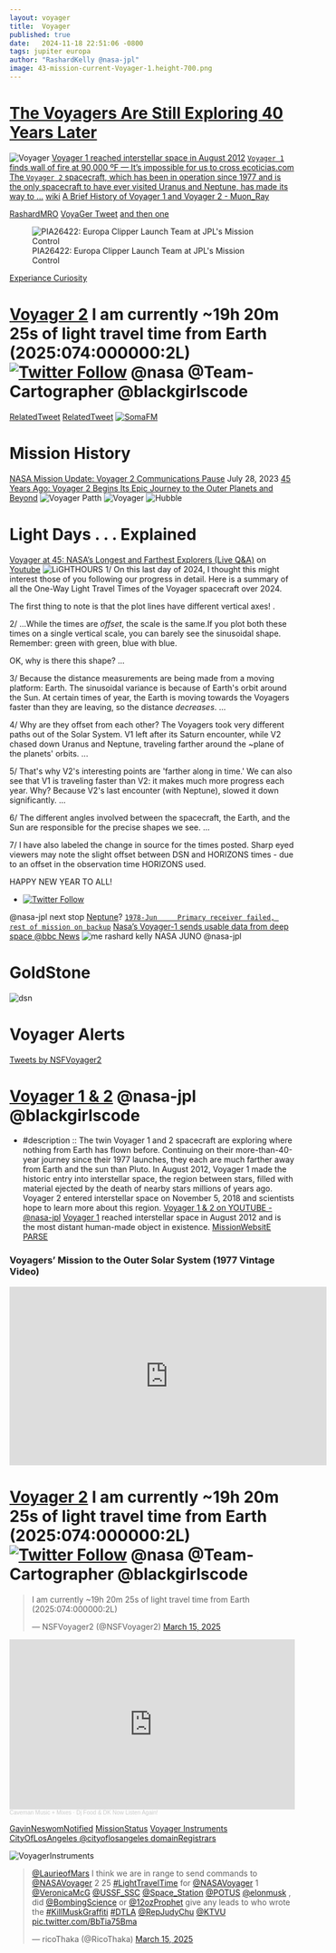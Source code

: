 ```yaml
---
layout: voyager
title:  Voyager
published: true
date:   2024-11-18 22:51:06 -0800
tags: jupiter europa
author: "RashardKelly @nasa-jpl"
image: 43-mission-current-Voyager-1.height-700.png
---
```

# [The Voyagers Are Still Exploring 40 Years Later](https://www.jpl.nasa.gov/edu/resources/teachable-moment/the-voyagers-are-still-exploring-40-years-later/)
<object width="560" height="315" data="https://www.youtube.com/embed/C1UBg4TPqX4?si=kDBwle_xhexZDAt2" title="YouTube video player" frameborder="0" allow="accelerometer; autoplay; clipboard-write; encrypted-media; gyroscope; picture-in-picture; web-share" referrerpolicy="strict-origin-when-cross-origin" allowfullscreen></object>

![Voyager](https://d2pn8kiwq2w21t.cloudfront.net/images/43-mission-current-Voyager-1.height-700.png)
[Voyager 1 reached interstellar space in August 2012](https://www.jpl.nasa.gov/missions/voyager-1/) 
[`Voyager 1` finds wall of fire at 90,000 ºF — It’s impossible for us to cross ecoticias.com](https://www.ecoticias.com/en/voyager-1-finds-wall-of-fire-at-90000f/16450/) [The `Voyager 2` spacecraft, which has been in operation since 1977 and is the only spacecraft to have ever visited Uranus and Neptune, has made its way to ...](https://www.jpl.nasa.gov/missions/voyager-2/) [wiki](https://en.wikipedia.org/wiki/Voyager_program) [A Brief History of Voyager 1 and Voyager 2 - Muon_Ray](https://www.youtube.com/watch?v=u9SjjcHd1Ec&ab_channel=MuonRay)

[RashardMRO](https://pbs.twimg.com/media/GmCmrYVa8AAexOj?format=jpg&name=large)
[VoyaGer Tweet](https://x.com/RicoThaka/status/1900702155235094674) [and then one](https://x.com/RicoThaka/status/1900965690133340289)

<figure class="floatleft">
  <img
    src="https://photojournal.jpl.nasa.gov/jpegMod/PIA26422_modest.jpg"
    alt="PIA26422: Europa Clipper Launch Team at JPL's Mission Control" />
  <figcaption>PIA26422: Europa Clipper Launch Team at JPL's Mission Control</figcaption>
</figure>

[Experiance Curiosity](https://eyes.nasa.gov/curiosity/)

# [Voyager 2](https://x.com/NSFVoyager2/status/1900698508132540773) I am currently ~19h 20m 25s of light travel time from Earth (2025:074:000000:2L) [![Twitter Follow](https://img.shields.io/badge/Social-@JPMajor__-blue?style=social&logo=X)](https://twitter.com/@JPMajor) @nasa @Team-Cartographer @blackgirlscode

[RelatedTweet](https://x.com/RicoThaka/status/1900702155235094674) [RelatedTweet](https://x.com/RicoThaka/status/1900702513336393845)
[![SomaFM](https://somafm.com/img3/missioncontrol-400.png)](https://somafm.com/missioncontrol/)
# Mission History
[NASA Mission Update: Voyager 2 Communications Pause](https://www.jpl.nasa.gov/news/nasa-mission-update-voyager-2-communications-pause/) July 28, 2023 [45 Years Ago: Voyager 2 Begins Its Epic Journey to the Outer Planets and Beyond](https://www.jpl.nasa.gov/news/45-years-ago-voyager-2-begins-its-epic-journey-to-the-outer-planets-and-beyond/)
![Voyager Patth](https://d2pn8kiwq2w21t.cloudfront.net/original_images/e1-Voyager_Tops_Trajectories.jpg)
![Voyager](https://d2pn8kiwq2w21t.cloudfront.net/original_images/e3-Schematic-Trajectories.jpg)
![Hubble](https://pbs.twimg.com/media/GmCmPWtbIAA5ZGD?format=jpg&name=large)
# Light Days . . . Explained
[Voyager at 45: NASA’s Longest and Farthest Explorers (Live Q&A)](https://youtu.be/ZbiJDvFNmP0?t=755) 
on [Youtube](https://www.youtube.com/watch?v=ZbiJDvFNmP0&ab_channel=NASAJetPropulsionLaboratory)
![LiGHTHOURS](https://pbs.twimg.com/media/GgJJKOMXMAAcH3k?format=jpg&name=4096x4096)
1/ On this last day of 2024, I thought this might interest those of you following our progress in detail. Here is a summary of all the One-Way Light Travel Times of the Voyager spacecraft over 2024.

The first thing to note is that the plot lines have different vertical axes! .

2/ ...While the times are _offset_, the scale is the same.If you plot both these times on a single vertical scale, you can barely see the sinusoidal shape. Remember: green with green, blue with blue.

OK, why is there this shape? ...

3/ Because the distance measurements are being made from a moving platform: Earth. The sinusoidal variance is because of Earth's orbit around the Sun. At certain times of year, the Earth is moving towards the Voyagers faster than they are leaving, so the distance _decreases_. ...

4/ Why are they offset from each other? The Voyagers took very different paths out of the Solar System. V1 left after its Saturn encounter, while V2 chased down Uranus and Neptune, traveling farther around the ~plane of the planets' orbits. ...

5/ That's why V2's interesting points are 'farther along in time.' We can also see that V1 is traveling faster than V2: it makes much more progress each year. Why? Because V2's last encounter (with Neptune), slowed it down significantly. ...

6/ The different angles involved between the spacecraft, the Earth, and the Sun are responsible for the precise shapes we see. ...

7/ I have also labeled the change in source for the times posted. Sharp eyed viewers may note the slight offset between DSN and HORIZONS times - due to an offset in the observation time HORIZONS used.

HAPPY NEW YEAR TO ALL!
- [![Twitter Follow](https://img.shields.io/badge/Social-@NSFVoyager2__-blue?style=social&logo=X)](https://twitter.com/@NSFVoyager2)

@nasa-jpl next stop [Neptune](https://x.com/elonmusk/status/1901655942954963102)? [`1978-Jun     Primary receiver failed, rest of mission on backup`](https://x.com/RicoThaka/status/1901386444025024920)
[Nasa’s Voyager-1 sends usable data from deep space  @bbc News](https://www.youtube.com/watch?v=hE2Mnd9Qgjs&ab_channel=BBCNews)
![me rashard kelly NASA JUNO @nasa-jpl](https://pbs.twimg.com/media/GmMGBSjaMAEMlKk?format=jpg&name=large)

# GoldStone
![dsn](https://pbs.twimg.com/media/GaB3tLOb0AA76iM?format=jpg&name=large)

<object class="scroller" data="https://eyes.nasa.gov/apps/dsn-now/dsn.html" type="text/html"></object>

# Voyager Alerts 
<a class="twitter-timeline" href="https://twitter.com/NSFVoyager2?ref_src=twsrc%5Etfw">Tweets by NSFVoyager2</a> <script async src="https://platform.twitter.com/widgets.js" charset="utf-8"></script>



# [Voyager 1 & 2](https://youtube.com/playlist?list=PLTiv_XWHnOZq5bv1w9Db2uNJVFiVCkWW5&si=2KJEhIbYERDaVHpe) @nasa-jpl @blackgirlscode  
- #description :: The twin Voyager 1 and 2 spacecraft are exploring where nothing from Earth has flown before. Continuing on their more-than-40-year journey since their 1977 launches, they each are much farther away from Earth and the sun than Pluto. In August 2012, Voyager 1 made the historic entry into interstellar space, the region between stars, filled with material ejected by the death of nearby stars millions of years ago. Voyager 2 entered interstellar space on November 5, 2018 and scientists hope to learn more about this region. [Voyager 1 & 2 on YOUTUBE - @nasa-jpl](https://youtube.com/playlist?list=PLTiv_XWHnOZq5bv1w9Db2uNJVFiVCkWW5&si=aa0U-S7YhGA2olij) [Voyager 1](https://www.jpl.nasa.gov/missions/voyager-1/) reached interstellar space in August 2012 and is the most distant human-made object in existence. [MissionWebsitE](https://science.nasa.gov/mission/voyager/) [PARSE](https://x.com/RicoThaka/status/1901702469522174261)

### Voyagers’ Mission to the Outer Solar System (1977 Vintage Video)

<iframe width="560" height="315" src="https://www.youtube.com/embed/uJpJ79AxrzI?si=DN5n85N1kFrlUWl5" title="YouTube video player" frameborder="0" allow="accelerometer; autoplay; clipboard-write; encrypted-media; gyroscope; picture-in-picture; web-share" referrerpolicy="strict-origin-when-cross-origin" allowfullscreen></iframe>

# [Voyager 2](https://x.com/NSFVoyager2/status/1900698508132540773) I am currently ~19h 20m 25s of light travel time from Earth (2025:074:000000:2L) [![Twitter Follow](https://img.shields.io/badge/Social-@JPMajor__-blue?style=social&logo=X)](https://twitter.com/@JPMajor) @nasa @Team-Cartographer @blackgirlscode



<blockquote class="twitter-tweet"><p lang="en" dir="ltr">I am currently ~19h 20m 25s of light travel time from Earth (2025:074:000000:2L)</p>&mdash; NSFVoyager2 (@NSFVoyager2) <a href="https://twitter.com/NSFVoyager2/status/1900698508132540773?ref_src=twsrc%5Etfw">March 15, 2025</a></blockquote> <script async src="https://platform.twitter.com/widgets.js" charset="utf-8"></script>


<iframe width="100%" height="300" scrolling="no" frameborder="no" allow="autoplay" src="https://w.soundcloud.com/player/?url=https%3A//api.soundcloud.com/tracks/225414596&color=%23ff5500&auto_play=false&hide_related=false&show_comments=true&show_user=true&show_reposts=false&show_teaser=true&visual=true"></iframe><div style="font-size: 10px; color: #cccccc;line-break: anywhere;word-break: normal;overflow: hidden;white-space: nowrap;text-overflow: ellipsis; font-family: Interstate,Lucida Grande,Lucida Sans Unicode,Lucida Sans,Garuda,Verdana,Tahoma,sans-serif;font-weight: 100;"><a href="https://soundcloud.com/caveman89" title="Caveman Music + Mixes" target="_blank" style="color: #cccccc; text-decoration: none;">Caveman Music + Mixes</a> · <a href="https://soundcloud.com/caveman89/dj-food-dk-now-listen-again" title="Dj Food &amp; DK Now Listen Again!" target="_blank" style="color: #cccccc; text-decoration: none;">Dj Food &amp; DK Now Listen Again!</a></div>


[GavinNeswomNotified](https://x.com/RicoThaka/status/1900989839916625937) [MissionStatus](https://science.nasa.gov/mission/voyager/where-are-voyager-1-and-voyager-2-now/)
[Voyager Instruments](https://x.com/NASAVoyager/status/1897734411766186036)
[CityOfLosAngeles @cityoflosangeles domainRegistrars](https://x.com/RicoThaka/status/1899219796174176276)

![VoyagerInstruments](https://pbs.twimg.com/media/GlYbWuMaQAEAlmh?format=png&name=900x900)

<blockquote class="twitter-tweet"><p lang="en" dir="ltr"><a href="https://twitter.com/LaurieofMars?ref_src=twsrc%5Etfw">@LaurieofMars</a> I think we are in range to send commands to <a href="https://twitter.com/NASAVoyager?ref_src=twsrc%5Etfw">@NASAVoyager</a> 2 25 <a href="https://twitter.com/hashtag/LightTravelTime?src=hash&amp;ref_src=twsrc%5Etfw">#LightTravelTime</a> for <a href="https://twitter.com/NASAVoyager?ref_src=twsrc%5Etfw">@NASAVoyager</a> 1 <a href="https://twitter.com/VeronicaMcG?ref_src=twsrc%5Etfw">@VeronicaMcG</a> <a href="https://twitter.com/USSF_SSC?ref_src=twsrc%5Etfw">@USSF_SSC</a> <a href="https://twitter.com/Space_Station?ref_src=twsrc%5Etfw">@Space_Station</a> <a href="https://twitter.com/POTUS?ref_src=twsrc%5Etfw">@POTUS</a> <a href="https://twitter.com/elonmusk?ref_src=twsrc%5Etfw">@elonmusk</a> , did <a href="https://twitter.com/BombingScience?ref_src=twsrc%5Etfw">@BombingScience</a> or <a href="https://twitter.com/12ozProphet?ref_src=twsrc%5Etfw">@12ozProphet</a> give any leads to who wrote the <a href="https://twitter.com/hashtag/KillMuskGraffiti?src=hash&amp;ref_src=twsrc%5Etfw">#KillMuskGraffiti</a> <a href="https://twitter.com/hashtag/DTLA?src=hash&amp;ref_src=twsrc%5Etfw">#DTLA</a> <a href="https://twitter.com/RepJudyChu?ref_src=twsrc%5Etfw">@RepJudyChu</a> <a href="https://twitter.com/KTVU?ref_src=twsrc%5Etfw">@KTVU</a> <a href="https://t.co/BbTia75Bma">pic.twitter.com/BbTia75Bma</a></p>&mdash; ricoThaka (@RicoThaka) <a href="https://twitter.com/RicoThaka/status/1900970579387437322?ref_src=twsrc%5Etfw">March 15, 2025</a></blockquote> <script async src="https://platform.twitter.com/widgets.js" charset="utf-8"></script>
